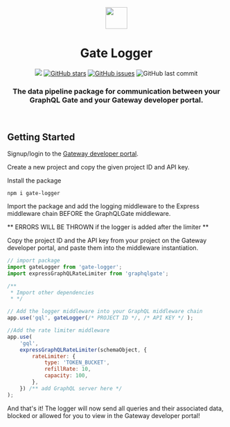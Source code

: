 <div align="center">
   <img width="50px" src="https://user-images.githubusercontent.com/89324687/182067950-54c00964-2be4-481a-976b-773d9112a4c0.png"/>
   <h1>Gate Logger</h1>
   <a href="https://github.com/oslabs-beta/Gate-Logger"><img src="https://img.shields.io/badge/license-MIT-blue"/></a> <a href="https://github.com/oslabs-beta/Gate-Logger/stargazers"><img alt="GitHub stars" src="https://img.shields.io/github/stars/oslabs-beta/Gate-Logger"></a> <a             href="https://github.com/oslabs-beta/Gate-Logger/issues"><img alt="GitHub issues" src="https://img.shields.io/github/issues/oslabs-beta/Gate-Logger"></a> <img alt="GitHub last commit" src="https://img.shields.io/github/last-commit/oslabs-beta/Gate-Logger">

   <h3 align="center"> <strong>The data pipeline package for communication between your GraphQL Gate and your Gateway developer portal.</strong></h3>
   </div>
   
&nbsp;

## <a name="getting-started"></a> Getting Started

Signup/login to the [Gateway developer portal](graphqlgate.io).

Create a new project and copy the given project ID and API key.

Install the package

```
npm i gate-logger
```

Import the package and add the logging middleware to the Express middleware chain BEFORE the GraphQLGate middleware.

** ERRORS WILL BE THROWN if the logger is added after the limiter **

Copy the project ID and the API key from your project on the Gateway developer portal, and paste them into the middleware instantiation.

```javascript
// import package
import gateLogger from 'gate-logger';
import expressGraphQLRateLimiter from 'graphqlgate';

/**
 * Import other dependencies
 * */

// Add the logger middleware into your GraphQL middleware chain
app.use('gql', gateLogger(/* PROJECT ID */, /* API KEY */ );

//Add the rate limiter middleware
app.use(
    'gql',
    expressGraphQLRateLimiter(schemaObject, {
        rateLimiter: {
            type: 'TOKEN_BUCKET',
            refillRate: 10,
            capacity: 100,
        },
    }) /** add GraphQL server here */
);
```

And that's it! The logger will now send all queries and their associated data, blocked or allowed for you to view in the Gateway developer portal!
